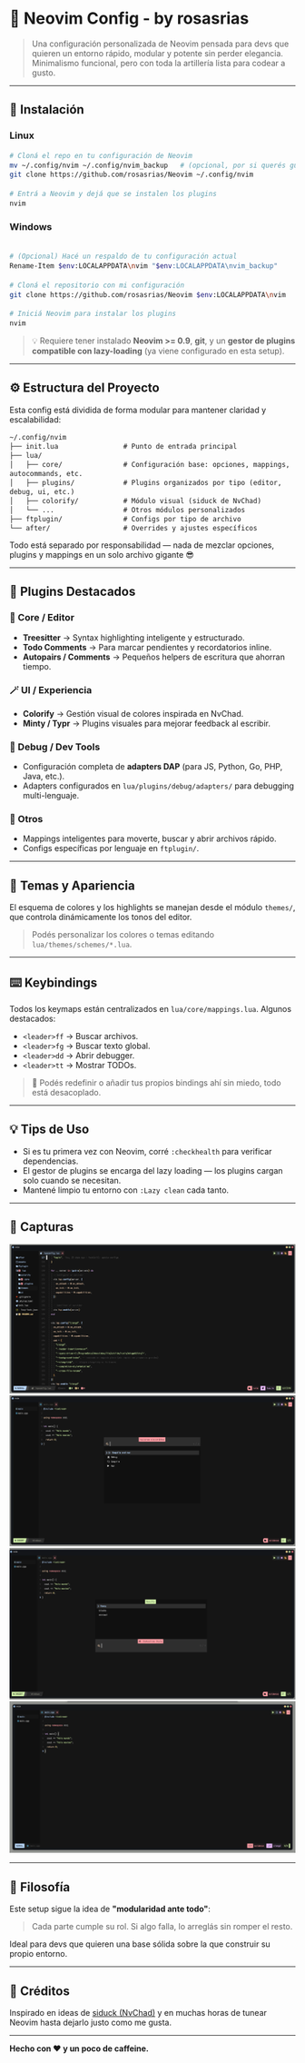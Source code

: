 # 🧠 Neovim Config - by rosasrias

> Una configuración personalizada de Neovim pensada para devs que quieren un entorno rápido, modular y potente sin perder elegancia. Minimalismo funcional, pero con toda la artillería lista para codear a gusto.

---

## 🚀 Instalación

### Linux 

```bash
# Cloná el repo en tu configuración de Neovim
mv ~/.config/nvim ~/.config/nvim_backup   # (opcional, por si querés guardar la anterior)
git clone https://github.com/rosasrias/Neovim ~/.config/nvim

# Entrá a Neovim y dejá que se instalen los plugins
nvim
```

### Windows

```bash 

# (Opcional) Hacé un respaldo de tu configuración actual
Rename-Item $env:LOCALAPPDATA\nvim "$env:LOCALAPPDATA\nvim_backup"

# Cloná el repositorio con mi configuración
git clone https://github.com/rosasrias/Neovim $env:LOCALAPPDATA\nvim

# Iniciá Neovim para instalar los plugins
nvim
```

> 💡 Requiere tener instalado **Neovim >= 0.9**, **git**, y un **gestor de plugins compatible con lazy-loading** (ya viene configurado en esta setup).

---

## ⚙️ Estructura del Proyecto

Esta config está dividida de forma modular para mantener claridad y escalabilidad:

```
~/.config/nvim
├── init.lua                # Punto de entrada principal
├── lua/
│   ├── core/               # Configuración base: opciones, mappings, autocommands, etc.
│   ├── plugins/            # Plugins organizados por tipo (editor, debug, ui, etc.)
│   ├── colorify/           # Módulo visual (siduck de NvChad)
│   └── ...                 # Otros módulos personalizados
├── ftplugin/               # Configs por tipo de archivo
└── after/                  # Overrides y ajustes específicos
```

Todo está separado por responsabilidad — nada de mezclar opciones, plugins y mappings en un solo archivo gigante 😎

---

## 🧩 Plugins Destacados

### 🧠 Core / Editor

* **Treesitter** → Syntax highlighting inteligente y estructurado.
* **Todo Comments** → Para marcar pendientes y recordatorios inline.
* **Autopairs / Comments** → Pequeños helpers de escritura que ahorran tiempo.

### 🪄 UI / Experiencia

* **Colorify** → Gestión visual de colores inspirada en NvChad.
* **Minty / Typr** → Plugins visuales para mejorar feedback al escribir.

### 🐞 Debug / Dev Tools

* Configuración completa de **adapters DAP** (para JS, Python, Go, PHP, Java, etc.).
* Adapters configurados en `lua/plugins/debug/adapters/` para debugging multi-lenguaje.

### 🧰 Otros

* Mappings inteligentes para moverte, buscar y abrir archivos rápido.
* Configs específicas por lenguaje en `ftplugin/`.

---

## 🎨 Temas y Apariencia

El esquema de colores y los highlights se manejan desde el módulo `themes/`, que controla dinámicamente los tonos del editor.

> Podés personalizar los colores o temas editando `lua/themes/schemes/*.lua`.

---

## ⌨️ Keybindings

Todos los keymaps están centralizados en `lua/core/mappings.lua`. Algunos destacados:

* `<leader>ff` → Buscar archivos.
* `<leader>fg` → Buscar texto global.
* `<leader>dd` → Abrir debugger.
* `<leader>tt` → Mostrar TODOs.

> 🧩 Podés redefinir o añadir tus propios bindings ahí sin miedo, todo está desacoplado.

---

## 💡 Tips de Uso

* Si es tu primera vez con Neovim, corré `:checkhealth` para verificar dependencias.
* El gestor de plugins se encarga del lazy loading — los plugins cargan solo cuando se necesitan.
* Mantené limpio tu entorno con `:Lazy clean` cada tanto.

---

## 📸 Capturas

![CAP 1](assets/images/cap1.png)
![CAP 2](assets/images/cap2.png)
![CAP 3](assets/images/cap3.png)
![CAP 4](assets/images/cap4.png)

---

## 🧱 Filosofía

Este setup sigue la idea de **"modularidad ante todo"**:

> Cada parte cumple su rol. Si algo falla, lo arreglás sin romper el resto.

Ideal para devs que quieren una base sólida sobre la que construir su propio entorno.

---

## 🤝 Créditos

Inspirado en ideas de [siduck (NvChad)](https://github.com/NvChad/NvChad) y en muchas horas de tunear Neovim hasta dejarlo justo como me gusta.

---

**Hecho con ❤️ y un poco de caffeine.**

